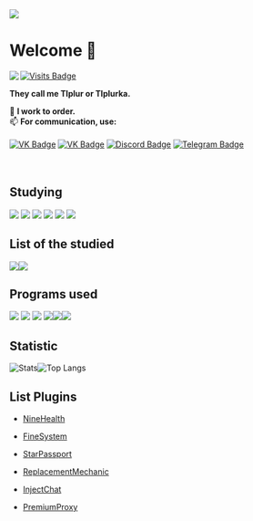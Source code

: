 <img src="https://i.imgur.com/Q6ATOiE.png"/>

# Welcome 💚
[![Visits Badge](https://badges.pufler.dev/visits/TIplur-ka/TIplur-ka)](https://badges.pufler.dev)
<a href="https://discord.com/users/328969536005210112"><img align="left" src="https://lanyard-profile-readme.vercel.app/api/328969536005210112?bg=23283d&borderRadius=8px&hideBadges=true&bg=#0D1117&hideStatus=true&idleMessage=If I'm offline, it means I'm updating my databases. If I'm online but I'm not doing anything, then I'm just resting!"/></a>


**They call me TIplur or TIplurka.**    

💸 **I work to order.**   
📫 **For communication, use:**  
<br>
[![VK Badge](https://img.shields.io/static/v1?label&message=Studio&logoColor=white&color=blue&logo=VK)](https://vk.com/angelitex/) [![VK Badge](https://img.shields.io/static/v1?label&message=Profile&logoColor=white&color=blue&logo=VK)](https://vk.com/tiplurka/) [![Discord Badge](https://img.shields.io/static/v1?label&message=Discord&logoColor=white&color=blue&logo=DISCORD)](https://discord.gg/vt42AdR) [![Telegram Badge](https://img.shields.io/static/v1?label&message=Telegram&logoColor=white&color=blue&logo=TELEGRAM)](https://tlgg.ru/tiplur/)
<br><br><br>
## **Studying**

<img src="https://img.icons8.com/color/64/000000/java-coffee-cup-logo--v1.png"/> <img src="https://img.icons8.com/color/64/000000/python--v1.png"/> <img src="https://img.icons8.com/color/64/000000/nodejs.png"/> <img src="https://img.icons8.com/color/64/000000/javascript--v1.png"/> <img src="https://img.icons8.com/color/64/000000/ruby-programming-language.png" /> <img src="https://img.icons8.com/officel/64/000000/php-logo.png"/>

## **List of the studied**

<img src="https://img.icons8.com/color/64/000000/html-5--v1.png"/><img src="https://img.icons8.com/color/64/000000/css3.png"/>

## **Programs used**

<img src="https://img.icons8.com/color/64/000000/intellij-idea.png"/> <img src="https://img.icons8.com/color/64/000000/pycharm.png"/> <img src="https://img.icons8.com/color/64/000000/visual-studio-code-2019.png"/> <img src="https://img.icons8.com/color/64/000000/adobe-photoshop--v1.png"/><img src="https://img.icons8.com/color/64/000000/adobe-illustrator--v1.png"/><img src="https://img.icons8.com/color/64/000000/movavi.png"/>

## **Statistic**
![Stats](https://github-readme-stats.vercel.app/api?username=TIplur-ka&count_private=true&theme=github_dark&locale=ru&&hide_border=true&disable_animations=false)![Top Langs](https://github-readme-stats.vercel.app/api/top-langs/?username=TIplur-ka&count_private=true&locale=ru&theme=github_dark&hide_border=true&layout=compact)

## **List Plugins**
- <p><a href="https://spigotmc.ru/resources/ninehealth-off-20.515/">NineHealth</a></p>   
- <p><a href="https://spigotmc.ru/resources/finesystem-off-17.570/">FineSystem</a></p> 
- <p><a href="https://spigotmc.ru/resources/starpassport.593/">StarPassport</a></p> 
- <p><a href="https://spigotmc.ru/resources/replacement-mechanic.581/">ReplacementMechanic</a></p>  
- <p><a href="https://github.com/TIplur-ka/InjectChatProfile-Public">InjectChat</a></p>
- <p><a href="https://spigotmc.ru/resources/premiumproxy-premium-propusk.875/">PremiumProxy</a></p>


<!--
**TIplur-ka/TIplur-ka** is a ✨ _special_ ✨ repository because its `README.md` (this file) appears on your GitHub profile.

Here are some ideas to get you started:

- 🔭 I’m currently working on ...
- 🌱 I’m currently learning ...
- 👯 I’m looking to collaborate on ...
- 🤔 I’m looking for help with ...
- 💬 Ask me about ...
- 📫 How to reach me: ...
- 😄 Pronouns: ...
- ⚡ Fun fact: ...
-->
